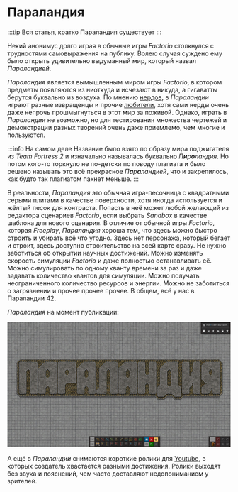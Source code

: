 # Параландия

:::tip Вся статья, кратко
Параландия существует
:::

Некий анонимус долго играя в обычные игры *Factorio* столкнулся с трудностями самовыражения на публику. Волею случая суждено ему было открыть удивительно выдуманный мир, который назвал *Параландией*.

*Параландия* является вымышленным миром игры *Factorio*, в котором предметы появляются из ниоткуда и исчезают в никуда, а гигаватты берутся буквально из воздуха. По мнению [нердов](NerdsVsGeeks.md#народные-деффутаты), в *Параландии* играют разные извращенцы и прочие [любители](NerdsVsGeeks.md#озабоченные-гигагерцами-и-тэрафлопсами), хотя сами нерды очень даже непрочь прошмыгнуться в этот мир за поживой. Однако, играть в *Параландии* не возможно, но для тестирования множества чертежей и демонстрации разных творений очень даже приемлемо, чем многие и пользуются.

:::info На самом деле
Название было взято по образу мира поджигателя из *Team Fortress 2* и изначально называлась буквально *П**и**р**о**ландия*. Но потом кого-то торкнуло не по-детски по поводу плагиата и было решено называть это всё прекрасное *П**а**р**а**ландией*, что и закрепилось, как будто так плагиатом пахнет меньше.
:::

В реальности, *Параландия* это обычная игра-песочница с квадратными серыми плитами в качестве поверхности, хотя иногда используется и жёлтый песок для контраста. Попасть в неё может любой желающий из редактора сценариев *Factorio*, если выбрать *Sandbox* в качестве шаблона для нового сценария. В отличие от обычной игры *Factorio*, которая *Freeplay*, *Параландия* хороша тем, что здесь можно быстро строить и убирать всё что угодно. Здесь нет персонажа, который бегает и строит, здесь доступно строительство на всей карте сразу. Не нужно заботиться об открытии научных достижений. Можно изменять скорость симуляции *Factorio* и даже полностью останавливать её. Можно симулировать по одному кванту времени за раз и даже задавать количество квантов для симуляции. Можно получать неограниченного количество ресурсов и энергии. Можно не заботиться о загрязнении и прочее прочее прочее. В общем, всё у нас в Параландии 42.

*Параландия* на момент публикации:

*![Параландия в Factorio](../_images/Additionals/Paraland.01.png)*

А ещё в *Параландии* снимаются короткие ролики для [Youtube](https://www.youtube.com/@AwesomeFactorio/shorts), в которых создатель хвастается разными достижения. Ролики выходят без звука и пояснений, чем часто доставляют недопониманием у зрителей.
